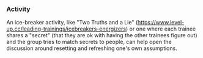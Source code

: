 ### Activity

An ice-breaker activity, like "Two Truths and a Lie" (https://www.level-up.cc/leading-trainings/icebreakers-energizers) or one where each trainee shares a "secret" (that they are ok with having the other trainees figure out) and the group tries to match secrets to people, can help open the discussion around resetting and refreshing one's own assumptions.